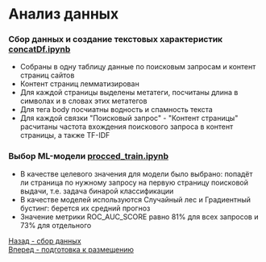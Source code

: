 # Анализ данных

### Сбор данных и создание текстовых характеристик <a href="concatDf.ipynb">concatDf.ipynb</a>

- Собраны в одну таблицу данные по поисковым запросам и контент страниц сайтов
- Контент страниц лемматизирован
- Для каждой страницы выделены метатеги, посчитаны длина в символах и в словах этих метатегов
- Для тега body посчиатны водность и спамность текста
- Для каждой связки "Поисковый запрос" - "Контент страницы" расчитаны частота вхождения поискового запроса в контент страницы, а также TF-IDF 

### Выбор ML-модели <a href="procced_train.ipynb">procced_train.ipynb</a>

- В качестве целевого значения для модели было выбрано: попадёт ли страница по нужному запросу на первую страницу поисковой выдачи, т.е. задача бинарой классификации 
- В качестве моделей используются Случайный лес и Градиентный бустинг: берется их средний прогноз
- Значение метрики ROC_AUC_SCORE равно 81% для всех запросов и 73% для отдельного

<a href='../collect'>Назад  - сбор данных</a> <br>
<a href='../prepareToDeploy'>Вперед - подготовка к размещению</a>

